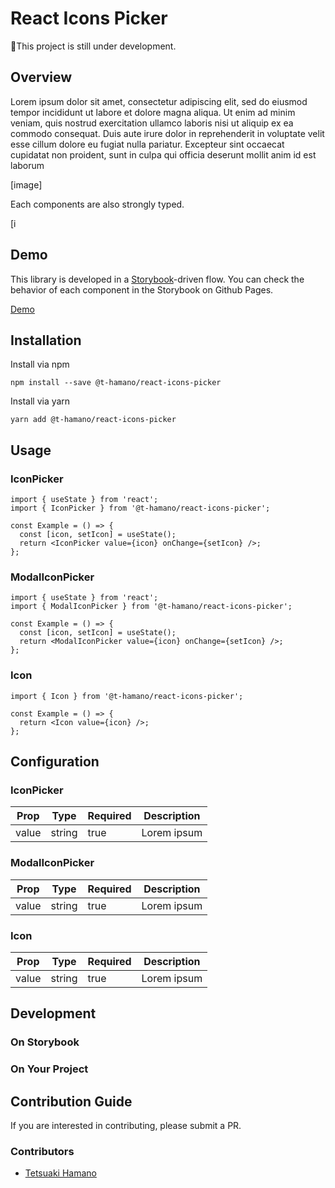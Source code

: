 # React Icons Picker
:red_circle:This project is still under development.

## Overview

Lorem ipsum dolor sit amet, consectetur adipiscing elit, sed do eiusmod tempor incididunt ut labore et dolore magna aliqua. Ut enim ad minim veniam, quis nostrud exercitation ullamco laboris nisi ut aliquip ex ea commodo consequat. Duis aute irure dolor in reprehenderit in voluptate velit esse cillum dolore eu fugiat nulla pariatur. Excepteur sint occaecat cupidatat non proident, sunt in culpa qui officia deserunt mollit anim id est laborum

[image]

Each components are also strongly typed.

[i

## Demo

This library is developed in a [Storybook](https://storybook.js.org/)-driven flow.
You can check the behavior of each component in the Storybook on Github Pages.

[Demo](https://t-hamano.github.io/react-icons-picker/)

## Installation

Install via npm

```
npm install --save @t-hamano/react-icons-picker
```

Install via yarn

```
yarn add @t-hamano/react-icons-picker
```

## Usage

### IconPicker

```react
import { useState } from 'react';
import { IconPicker } from '@t-hamano/react-icons-picker';

const Example = () => {
  const [icon, setIcon] = useState();
  return <IconPicker value={icon} onChange={setIcon} />;
};
```

### ModalIconPicker

```react
import { useState } from 'react';
import { ModalIconPicker } from '@t-hamano/react-icons-picker';

const Example = () => {
  const [icon, setIcon] = useState();
  return <ModalIconPicker value={icon} onChange={setIcon} />;
};
```

### Icon

```react
import { Icon } from '@t-hamano/react-icons-picker';

const Example = () => {
  return <Icon value={icon} />;
};
```

## Configuration

### IconPicker

| Prop  | Type   | Required | Description |
| ----- | ------ | -------- | ----------- |
| value | string | true     | Lorem ipsum |

### ModalIconPicker

| Prop  | Type   | Required | Description |
| ----- | ------ | -------- | ----------- |
| value | string | true     | Lorem ipsum |

### Icon

| Prop  | Type   | Required | Description |
| ----- | ------ | -------- | ----------- |
| value | string | true     | Lorem ipsum |

## Development

### On Storybook

### On Your Project

## Contribution Guide

If you are interested in contributing, please submit a PR.

### Contributors

+ [Tetsuaki Hamano](https://github.com/t-hamano)
